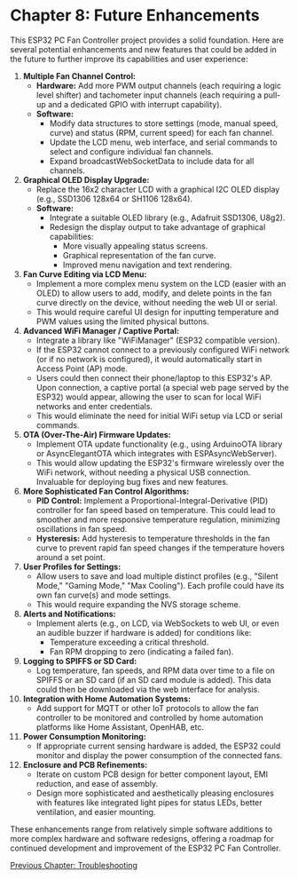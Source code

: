 # **Chapter 8: Future Enhancements**

This ESP32 PC Fan Controller project provides a solid foundation. Here are several potential enhancements and new features that could be added in the future to further improve its capabilities and user experience:

1. **Multiple Fan Channel Control:**  
   * **Hardware:** Add more PWM output channels (each requiring a logic level shifter) and tachometer input channels (each requiring a pull-up and a dedicated GPIO with interrupt capability).  
   * **Software:**  
     * Modify data structures to store settings (mode, manual speed, curve) and status (RPM, current speed) for each fan channel.  
     * Update the LCD menu, web interface, and serial commands to select and configure individual fan channels.  
     * Expand broadcastWebSocketData to include data for all channels.  
2. **Graphical OLED Display Upgrade:**  
   * Replace the 16x2 character LCD with a graphical I2C OLED display (e.g., SSD1306 128x64 or SH1106 128x64).  
   * **Software:**  
     * Integrate a suitable OLED library (e.g., Adafruit SSD1306, U8g2).  
     * Redesign the display output to take advantage of graphical capabilities:  
       * More visually appealing status screens.  
       * Graphical representation of the fan curve.  
       * Improved menu navigation and text rendering.  
3. **Fan Curve Editing via LCD Menu:**  
   * Implement a more complex menu system on the LCD (easier with an OLED) to allow users to add, modify, and delete points in the fan curve directly on the device, without needing the web UI or serial.  
   * This would require careful UI design for inputting temperature and PWM values using the limited physical buttons.  
4. **Advanced WiFi Manager / Captive Portal:**  
   * Integrate a library like "WiFiManager" (ESP32 compatible version).  
   * If the ESP32 cannot connect to a previously configured WiFi network (or if no network is configured), it would automatically start in Access Point (AP) mode.  
   * Users could then connect their phone/laptop to this ESP32's AP. Upon connection, a captive portal (a special web page served by the ESP32) would appear, allowing the user to scan for local WiFi networks and enter credentials.  
   * This would eliminate the need for initial WiFi setup via LCD or serial commands.  
5. **OTA (Over-The-Air) Firmware Updates:**  
   * Implement OTA update functionality (e.g., using ArduinoOTA library or AsyncElegantOTA which integrates with ESPAsyncWebServer).  
   * This would allow updating the ESP32's firmware wirelessly over the WiFi network, without needing a physical USB connection. Invaluable for deploying bug fixes and new features.  
6. **More Sophisticated Fan Control Algorithms:**  
   * **PID Control:** Implement a Proportional-Integral-Derivative (PID) controller for fan speed based on temperature. This could lead to smoother and more responsive temperature regulation, minimizing oscillations in fan speed.  
   * **Hysteresis:** Add hysteresis to temperature thresholds in the fan curve to prevent rapid fan speed changes if the temperature hovers around a set point.  
7. **User Profiles for Settings:**  
   * Allow users to save and load multiple distinct profiles (e.g., "Silent Mode," "Gaming Mode," "Max Cooling"). Each profile could have its own fan curve(s) and mode settings.  
   * This would require expanding the NVS storage scheme.  
8. **Alerts and Notifications:**  
   * Implement alerts (e.g., on LCD, via WebSockets to web UI, or even an audible buzzer if hardware is added) for conditions like:  
     * Temperature exceeding a critical threshold.  
     * Fan RPM dropping to zero (indicating a failed fan).  
9. **Logging to SPIFFS or SD Card:**  
   * Log temperature, fan speeds, and RPM data over time to a file on SPIFFS or an SD card (if an SD card module is added). This data could then be downloaded via the web interface for analysis.  
10. **Integration with Home Automation Systems:**  
    * Add support for MQTT or other IoT protocols to allow the fan controller to be monitored and controlled by home automation platforms like Home Assistant, OpenHAB, etc.  
11. **Power Consumption Monitoring:**  
    * If appropriate current sensing hardware is added, the ESP32 could monitor and display the power consumption of the connected fans.  
12. **Enclosure and PCB Refinements:**  
    * Iterate on custom PCB design for better component layout, EMI reduction, and ease of assembly.  
    * Design more sophisticated and aesthetically pleasing enclosures with features like integrated light pipes for status LEDs, better ventilation, and easier mounting.

These enhancements range from relatively simple software additions to more complex hardware and software redesigns, offering a roadmap for continued development and improvement of the ESP32 PC Fan Controller.

[Previous Chapter: Troubleshooting](http://docs.google.com/07-troubleshooting.md)